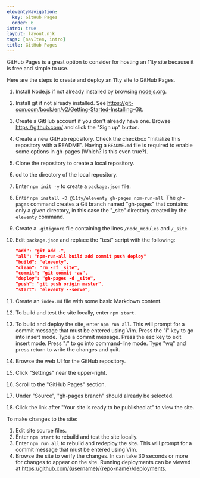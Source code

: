 ```yaml
---
eleventyNavigation:
  key: GitHub Pages
  order: 6
intro: true
layout: layout.njk
tags: [navItem, intro]
title: GitHub Pages
---
```


GitHub Pages is a great option to consider for hosting an 11ty site
because it is free and simple to use.

Here are the steps to create and deploy an 11ty site to GitHub Pages.

1. Install Node.js if not already installed by browsing
   [nodejs.org](http://nodejs.org).
1. Install git if not already installed.
   See <https://git-scm.com/book/en/v2/Getting-Started-Installing-Git>.
1. Create a GitHub account if you don't already have one.
   Browse <https://github.com/> and click the "Sign up" button.
1. Create a new GitHub repository.
   Check the checkbox "Initialize this repository with a README".
   Having a `README.md` file is required
   to enable some options in gh-pages (Which? Is this even true?).
1. Clone the repository to create a local repository.
1. cd to the directory of the local repository.
1. Enter `npm init -y` to create a `package.json` file.
1. Enter `npm install -D @11ty/eleventy gh-pages npm-run-all`.
   The `gh-pages` command creates a Git branch named "gh-pages"
   that contains only a given directory, in this case the
   "\_site" directory created by the `eleventy` command.
1. Create a `.gitignore` file containing the lines `/node_modules` and `/_site`.
1. Edit `package.json` and replace the "test" script with the following:

   ```json
   "add": "git add .",
   "all": "npm-run-all build add commit push deploy"
   "build": "eleventy",
   "clean": "rm -rf _site",
   "commit": "git commit -av",
   "deploy": "gh-pages -d _site",
   "push": "git push origin master",
   "start": "eleventy --serve",
   ```

1. Create an `index.md` file with some basic Markdown content.
1. To build and test the site locally, enter `npm start`.
1. To build and deploy the site, enter `npm run all`.
   This will prompt for a commit message that must be entered using Vim.
   Press the "i" key to go into insert mode.
   Type a commit message.
   Press the esc key to exit insert mode.
   Press ":" to go into command-line mode.
   Type "wq" and press return to write the changes and quit.
1. Browse the web UI for the GitHub repository.
1. Click "Settings" near the upper-right.
1. Scroll to the "GitHub Pages" section.
1. Under "Source", "gh-pages branch" should already be selected.
1. Click the link after "Your site is ready to be published at"
   to view the site.

To make changes to the site:

1. Edit site source files.
1. Enter `npm start` to rebuild and test the site locally.
1. Enter `npm run all` to rebuild and redeploy the site.
   This will prompt for a commit message that must be entered using Vim.
1. Browse the site to verify the changes.
   In can take 30 seconds or more for changes to appear on the site.
   Running deployments can be viewed at
   <https://github.com/{username}/{repo-name}/deployments>.
